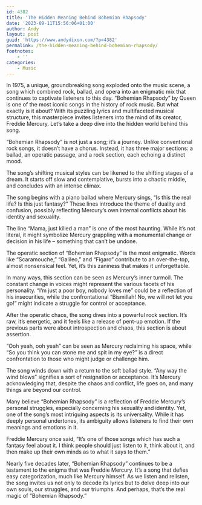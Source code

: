 ```yaml
---
id: 4382
title: 'The Hidden Meaning Behind Bohemian Rhapsody'
date: '2023-09-11T15:56:06+01:00'
author: Andy
layout: post
guid: 'https://www.andydixon.com/?p=4382'
permalink: /the-hidden-meaning-behind-bohemian-rhapsody/
footnotes:
    - ''
categories:
    - Music
---
```


In 1975, a unique, groundbreaking song exploded onto the music scene, a song which combined rock, ballad, and opera into an enigmatic mix that continues to captivate listeners to this day. “Bohemian Rhapsody” by Queen is one of the most iconic songs in the history of rock music. But what exactly is it about? With its puzzling lyrics and multifaceted musical structure, this masterpiece invites listeners into the mind of its creator, Freddie Mercury. Let’s take a deep dive into the hidden world behind this song.

“Bohemian Rhapsody” is not just a song; it’s a journey. Unlike conventional rock songs, it doesn’t have a chorus. Instead, it has three major sections: a ballad, an operatic passage, and a rock section, each echoing a distinct mood.

The song’s shifting musical styles can be likened to the shifting stages of a dream. It starts off slow and contemplative, bursts into a chaotic middle, and concludes with an intense climax.

The song begins with a piano ballad where Mercury sings, “Is this the real life? Is this just fantasy?” These lines introduce the theme of duality and confusion, possibly reflecting Mercury’s own internal conflicts about his identity and sexuality.

The line “Mama, just killed a man” is one of the most haunting. While it’s not literal, it might symbolize Mercury grappling with a monumental change or decision in his life – something that can’t be undone.

The operatic section of “Bohemian Rhapsody” is the most enigmatic. Words like “Scaramouche,” “Galileo,” and “Figaro” contribute to an over-the-top, almost nonsensical feel. Yet, it’s this zaniness that makes it unforgettable.

In many ways, this section can be seen as Mercury’s inner turmoil. The constant change in voices might represent the various facets of his personality. “I’m just a poor boy, nobody loves me” could be a reflection of his insecurities, while the confrontational “Bismillah! No, we will not let you go!” might indicate a struggle for control or acceptance.

After the operatic chaos, the song dives into a powerful rock section. It’s raw, it’s energetic, and it feels like a release of pent-up emotion. If the previous parts were about introspection and chaos, this section is about assertion.

“Ooh yeah, ooh yeah” can be seen as Mercury reclaiming his space, while “So you think you can stone me and spit in my eye?” is a direct confrontation to those who might judge or challenge him.

The song winds down with a return to the soft ballad style. “Any way the wind blows” signifies a sort of resignation or acceptance. It’s Mercury acknowledging that, despite the chaos and conflict, life goes on, and many things are beyond our control.

Many believe “Bohemian Rhapsody” is a reflection of Freddie Mercury’s personal struggles, especially concerning his sexuality and identity. Yet, one of the song’s most intriguing aspects is its universality. While it has deeply personal undertones, its ambiguity allows listeners to find their own meanings and emotions in it.

Freddie Mercury once said, “It’s one of those songs which has such a fantasy feel about it. I think people should just listen to it, think about it, and then make up their own minds as to what it says to them.”

Nearly five decades later, “Bohemian Rhapsody” continues to be a testament to the enigma that was Freddie Mercury. It’s a song that defies easy categorization, much like Mercury himself. As we listen and relisten, the song invites us not only to decode its lyrics but to delve deep into our own souls, our struggles, and our triumphs. And perhaps, that’s the real magic of “Bohemian Rhapsody.”